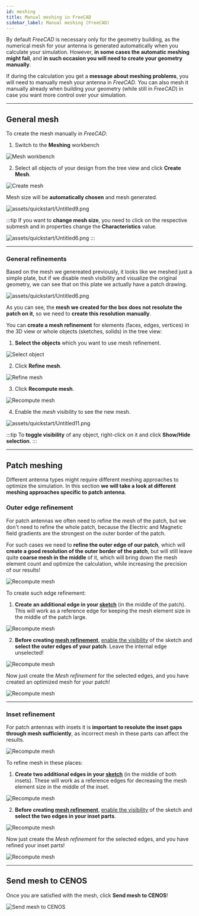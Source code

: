```yaml
---
id: meshing
title: Manual meshing in FreeCAD
sidebar_label: Manual meshing (FreeCAD)
---
```




By default *FreeCAD* is necessary only for the geometry building, as the numerical mesh for your antenna is generated automatically when you calculate your simulation. However, **in some cases the automatic meshing might fail**, and **in such occasion you will need to create your geometry manually**.

If during the calculation you get a **message about meshing problems**, you will need to manually mesh your antenna in *FreeCAD*. You can also mesh it manually already when building your geometry (while still in *FreeCAD*) in case you want more control over your simulation.

---

## General mesh

To create the mesh manually in *FreeCAD*:

1. Switch to the **Meshing** workbench

<p align="center">

![Mesh workbench](assets/meshing/1.png)

</p>

2. Select all objects of your design from the tree view and click **Create Mesh**.

<p align="center">

![Create mesh](assets/meshing/2.png)

</p>

Mesh size will be **automatically chosen** and mesh generated.

![assets/quickstart/Untitled9.png](assets/meshing/3.png)

:::tip
If you want to **change mesh size**, you need to click on the respective submesh and in properties change the **Characteristics** value.

![assets/quickstart/Untitled6.png](assets/meshing/4.png)
:::

---

### General refinements

Based on the mesh we genereated previously, it looks like we meshed just a simple plate, but if we disable mesh visibility and visualize the original geometry, we can see that on this plate we actually have a patch drawing.

![assets/quickstart/Untitled6.png](assets/meshing/5.png)

As you can see, the **mesh we created for the box does not resolute the patch on it**, so we need to **create this resolution manually**.

You can **create a mesh refinement** for elements (faces, edges, vertices) in the 3D view or whole objects (sketches, solids) in the tree view:

1. **Select the objects** which you want to use mesh refinement.

<p align="center">

![Select object](assets/meshing/6.png)

</p>

2. Click **Refine mesh**.

<p align="center">

![Refine mesh](assets/meshing/7.png)

</p>

3. Click **Recompute mesh**.

<p align="center">

![Recompute mesh](assets/meshing/8.png)

</p>

4. Enable the *mesh* visibility to see the new mesh.

![assets/quickstart/Untitled11.png](assets/meshing/9.png)

:::tip
To **toggle visibility** of any object, right-click on it and click **Show/Hide selection**.
:::

---

## Patch meshing

Different antenna types might require different meshing approaches to optimize the simulation. In this section **we will take a look at different meshing approaches specific to patch antenna**.

### Outer edge refinement

For patch antennas we often need to refine the mesh of the patch, but we don't need to refine the whole patch, because the Electric and Magnetic field gradients are the strongest on the outer border of the patch.

For such cases we need to **refine the outer edge of our patch**, which will **create a good resolution of the outer border of the patch**, but will still leave quite **coarse mesh in the middle** of it, which will bring down the mesh element count and optimize the calculation, while increasing the precision of our results!

<p align="center">

![Recompute mesh](assets/meshing/11.png)

</p>

To create such edge refinement:

1. **Create an additional edge in your [sketch](creation#sketches)** (in the middle of the patch). This will work as a reference edge for keeping the mesh element size in the middle of the patch large.

<p align="center">

![Recompute mesh](assets/meshing/12.png)

</p>

2. **Before creating [mesh refinement](meshing#general-refinements)**, [enable the visibility](tips#common-tasks) of the sketch and **select the outer edges of your patch**. Leave the internal edge unselected!

<p align="center">

![Recompute mesh](assets/meshing/13.png)

</p>

Now just create the *Mesh refinement* for the selected edges, and you have created an optimized mesh for your patch!

<p align="center">

![Recompute mesh](assets/meshing/14.png)

</p>

---

### Inset refinement

For patch antennas with insets it is **important to resolute the inset gaps through mesh sufficiently**, as incorrect mesh in these parts can affect the results.

<p align="center">

![Recompute mesh](assets/meshing/15.png)

</p>

To refine mesh in these places:

1. **Create two additional edges in your [sketch](creation#sketches)** (in the middle of both insets). These will work as a reference edges for decreasing the mesh element size in the middle of the inset.

<p align="center">

![Recompute mesh](assets/meshing/16.png)

</p>

2. **Before creating [mesh refinement](meshing#general-refinements)**, [enable the visibility](tips#common-tasks) of the sketch and **select the two edges in your inset parts**.

<p align="center">

![Recompute mesh](assets/meshing/17.png)

</p>

Now just create the *Mesh refinement* for the selected edges, and you have refined your inset parts!

<p align="center">

![Recompute mesh](assets/meshing/18.png)

</p>

---

## Send mesh to CENOS

Once you are satisfied with the mesh, click **Send mesh to CENOS**!

<p align="center">

![Send mesh to CENOS](assets/meshing/10.png)

</p>
